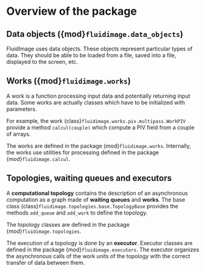 # Overview of the package

## Data objects ({mod}`fluidimage.data_objects`)

FluidImage uses data objects. These objects represent particular types of data. They
should be able to be loaded from a file, saved into a file, displayed to the screen, etc.

## Works ({mod}`fluidimage.works`)

A work is a function processing input data and potentially returning input data. Some
works are actually classes which have to be initialized with parameters.

For example, the work {class}`fluidimage.works.piv.multipass.WorkPIV` provide a method
`calcul(couple)` which compute a PIV field from a couple of arrays.

The works are defined in the package {mod}`fluidimage.works`. Internally, the works use
utilities for processing defined in the package {mod}`fluidimage.calcul`.

## Topologies, waiting queues and executors

A **computational topology** contains the description of an asynchronous computation as a
graph made of **waiting queues** and **works**. The base class
{class}`fluidimage.topologies.base.TopologyBase` provides the methods `add_queue` and
`add_work` to define the topology.

The topology classes are defined in the package {mod}`fluidimage.topologies`.

The execution of a topology is done by an **executor**. Executor classes are defined in
the package {mod}`fluidimage.executors`. The executor organizes the asynchronous calls of
the work units of the topology with the correct transfer of data between them.
